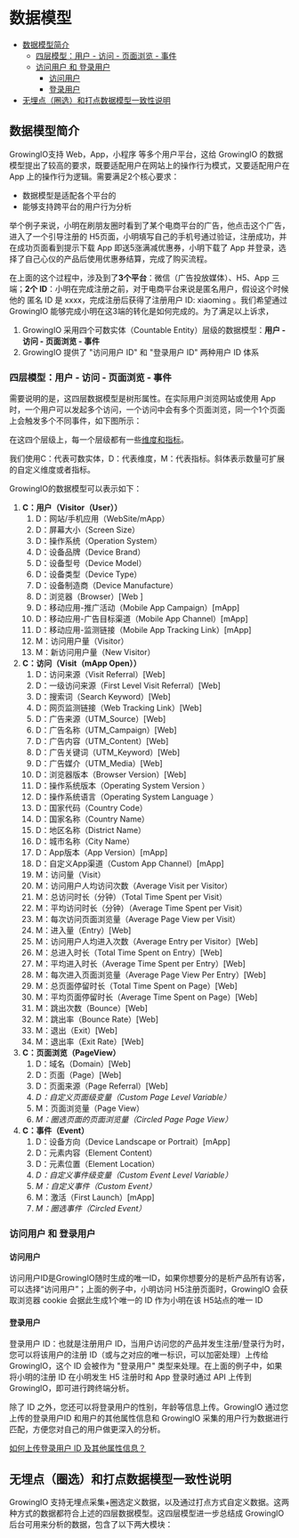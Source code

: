 # 数据模型

* [数据模型简介](./#shu-ju-mo-xing-jian-jie)
  * [四层模型：用户 - 访问 - 页面浏览 - 事件](./#si-ceng-mo-xing-yong-hu-fang-wen-ye-mian-lan-shi-jian)
  * [访问用户 和 登录用户](./#fang-wen-yong-hu-he-deng-lu-yong-hu)
    * [访问用户](./#fang-wen-yong-hu)
    * [登录用户](./#deng-lu-yong-hu)
* [无埋点（圈选）和打点数据模型一致性说明](./#wu-mai-dian-quan-xuan-he-da-dian-shu-ju-mo-xing-yi-zhi-xing-shuo-ming)

## 数据模型简介

GrowingIO支持 Web，App，小程序 等多个用户平台，这给 GrowingIO 的数据模型提出了较高的要求，既要适配用户在网站上的操作行为模式，又要适配用户在 App 上的操作行为逻辑。需要满足2个核心要求：

* 数据模型是适配各个平台的
* 能够支持跨平台的用户行为分析

举个例子来说，小明在刷朋友圈时看到了某个电商平台的广告，他点击这个广告，进入了一个引导注册的 H5页面，小明填写自己的手机号通过验证，注册成功，并在成功页面看到提示下载 App 即送5涨满减优惠券，小明下载了 App 并登录，选择了自己心仪的产品后使用优惠券结算，完成了购买流程。

在上面的这个过程中，涉及到了**3个平台**：微信（广告投放媒体）、H5、App 三端；**2个 ID**：小明在完成注册之前，对于电商平台来说是匿名用户，假设这个时候他的 匿名 ID 是 xxxx，完成注册后获得了注册用户 ID: xiaoming 。我们希望通过 GrowingIO 能够完成小明在这3端的转化是如何完成的。为了满足以上诉求，

1. GrowingIO 采用四个可数实体（Countable Entity）层级的数据模型：**用户 - 访问 - 页面浏览 - 事件**
2. GrowingIO 提供了 "访问用户 ID" 和 "登录用户 ID" 两种用户 ID 体系

### **四层模型：用户 - 访问 - 页面浏览 - 事件**

需要说明的是，这四层数据模型是树形属性。在实际用户浏览网站或使用 App 时，一个用户可以发起多个访问，一个访问中会有多个页面浏览，同一个1个页面上会触发多个不同事件，如下图所示：

在这四个层级上，每一个层级都有一些[维度和指标]()。

我们使用C：代表可数实体，D：代表维度，M：代表指标。斜体表示数量可扩展的自定义维度或者指标。

GrowingIO的数据模型可以表示如下：

1. **C：用户（Visitor（User））**
   1. D：网站/手机应用（WebSite/mApp）
   2. D：屏幕大小（Screen Size）
   3. D：操作系统（Operation System）
   4. D：设备品牌（Device Brand）
   5. D：设备型号（Device Model）
   6. D：设备类型（Device Type）
   7. D：设备制造商（Device Manufacture）
   8. D：浏览器（Browser）\[Web \]
   9. D：移动应用-推广活动（Mobile App Campaign）\[mApp\]
   10. D：移动应用-广告目标渠道（Mobile App Channel）\[mApp\]
   11. D：移动应用-监测链接（Mobile App Tracking Link）\[mApp\]
   12. M：访问用户量（Visitor）
   13. M：新访问用户量（New Visitor）
2. **C：访问（Visit（mApp Open））**
   1. D：访问来源（Visit Referral）\[Web\]
   2. D：一级访问来源（First Level Visit Referral）\[Web\]
   3. D：搜索词（Search Keyword）\[Web\]
   4. D：网页监测链接（Web Tracking Link）\[Web\]
   5. D：广告来源（UTM\_Source）\[Web\]
   6. D：广告名称（UTM\_Campaign）\[Web\]
   7. D：广告内容（UTM\_Content）\[Web\]
   8. D：广告关键词（UTM\_Keyword）\[Web\]
   9. D：广告媒介（UTM\_Media）\[Web\]
   10. D：浏览器版本（Browser Version）\[Web\]
   11. D：操作系统版本（Operating System Version ）
   12. D：操作系统语言（Operating System Language ）
   13. D：国家代码（Country Code）
   14. D：国家名称（Country Name）
   15. D：地区名称（District Name）
   16. D：城市名称（City Name）
   17. D：App版本（App Version）\[mApp\]
   18. D：自定义App渠道（Custom App Channel）\[mApp\]
   19. M：访问量（Visit）
   20. M：访问用户人均访问次数（Average Visit per Visitor）
   21. M：总访问时长（分钟）（Total Time Spent per Visit）
   22. M：平均访问时长（分钟）（Average Time Spent per Visit）
   23. M：每次访问页面浏览量（Average Page View per Visit）
   24. M：进入量（Entry）\[Web\]
   25. M：访问用户人均进入次数（Average Entry per Visitor）\[Web\]
   26. M：总进入时长（Total Time Spent on Entry）\[Web\]
   27. M：平均进入时长（Average Time Spent per Entry）\[Web\]
   28. M：每次进入页面浏览量（Average Page View Per Entry）\[Web\]
   29. M：总页面停留时长（Total Time Spent on Page）\[Web\]
   30. M：平均页面停留时长（Average Time Spent on Page）\[Web\]
   31. M：跳出次数（Bounce）\[Web\]
   32. M：跳出率（Bounce Rate）\[Web\]
   33. M：退出（Exit）\[Web\]
   34. M：退出率（Exit Rate）\[Web\]
3. **C：页面浏览（PageView）**
   1. D：域名（Domain）\[Web\]
   2. D：页面（Page）\[Web\]
   3. D：页面来源（Page Referral）\[Web\]
   4. _D：自定义页面级变量（Custom Page Level Variable）_
   5. M：页面浏览量（Page View）
   6. _M：圈选页面的页面浏览量（Circled Page Page View）_
4. **C：事件（Event）**
   1. D：设备方向（Device Landscape or Portrait）\[mApp\]
   2. D：元素内容（Element Content）
   3. D：元素位置（Element Location）
   4. _D：自定义事件级变量（Custom Event Level Variable）_
   5. _M：自定义事件（Custom Event）_
   6. M：激活（First Launch）\[mApp\]
   7. _M：圈选事件（Circled Event）_

### 访问用户 和 登录用户

#### 访问用户

访问用户ID是GrowingIO随时生成的唯一ID，如果你想要分的是析产品所有访客，可以选择“访问用户”；上面的例子中，小明访问 H5注册页面时，GrowingIO 会获取浏览器 cookie 会据此生成1个唯一的 ID 作为小明在该 H5站点的唯一 ID

####  登录用户

登录用户 ID：也就是注册用户 ID，当用户访问您的产品并发生注册/登录行为时，您可以将该用户的注册 ID（或与之对应的唯一标识，可以加密处理）上传给 GrowingIO，这个 ID 会被作为 "登录用户" 类型来处理。在上面的例子中，如果将小明的注册 ID 在小明发生 H5 注册时和 App 登录时通过 API 上传到 GrowingIO，即可进行跨终端分析。

除了 ID 之外，您还可以将登录用户的性别，年龄等信息上传。GrowingIO 通过您上传的登录用户ID 和用户的其他属性信息和 GrowingIO 采集的用户行为数据进行匹配，方便您对自己的用户做更深入的分析。

[如何上传登录用户 ID 及其他属性信息？](predefined-dimensions.md#yong-hu-bian-liang)

## 无埋点（圈选）和打点数据模型一致性说明

GrowingIO 支持无埋点采集+圈选定义数据，以及通过打点方式自定义数据。这两种方式的数据都符合上述的四层数据模型。这四层模型进一步总结成 GrowingIO 后台可用来分析的数据，包含了以下两大模块：

